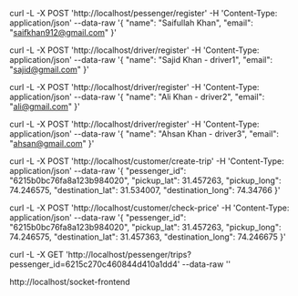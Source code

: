 curl -L -X POST 'http://localhost/pessenger/register' -H 'Content-Type: application/json' --data-raw '{
    "name": "Saifullah Khan",
    "email": "saifkhan912@gmail.com"
}'

curl -L -X POST 'http://localhost/driver/register' -H 'Content-Type: application/json' --data-raw '{
    "name": "Sajid Khan - driver1",
    "email": "sajid@gmail.com"
}'

curl -L -X POST 'http://localhost/driver/register' -H 'Content-Type: application/json' --data-raw '{
    "name": "Ali Khan - driver2",
    "email": "ali@gmail.com"
}'

curl -L -X POST 'http://localhost/driver/register' -H 'Content-Type: application/json' --data-raw '{
    "name": "Ahsan Khan - driver3",
    "email": "ahsan@gmail.com"
}'

curl -L -X POST 'http://localhost/customer/create-trip' -H 'Content-Type: application/json' --data-raw '{
    "pessenger_id": "6215b0bc76fa8a123b984020",
    "pickup_lat": 31.457263,
    "pickup_long": 74.246575,
    "destination_lat": 31.534007,
    "destination_long": 74.34766
}'

curl -L -X POST 'http://localhost/customer/check-price' -H 'Content-Type: application/json' --data-raw '{
    "pessenger_id": "6215b0bc76fa8a123b984020",
    "pickup_lat": 31.457263,
    "pickup_long": 74.246575,
    "destination_lat": 31.457363,
    "destination_long": 74.246675
}'


curl -L -X GET 'http://localhost/pessenger/trips?pessenger_id=6215c270c460844d410a1dd4' --data-raw ''

http://localhost/socket-frontend